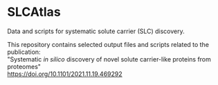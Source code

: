 # SLCAtlas
Data and scripts for systematic solute carrier (SLC) discovery.

This repository contains selected output files and scripts related to the publication:\
"Systematic *in silico* discovery of novel solute carrier-like proteins from proteomes"\
https://doi.org/10.1101/2021.11.19.469292
